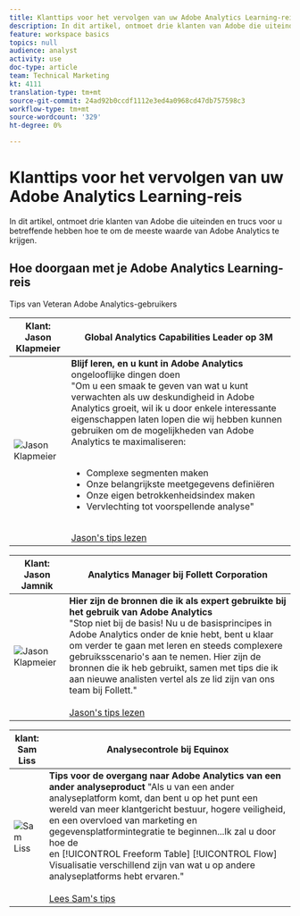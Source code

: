 ```yaml
---
title: Klanttips voor het vervolgen van uw Adobe Analytics Learning-reis
description: In dit artikel, ontmoet drie klanten van Adobe die uiteinden en trucs voor u betreffende hebben hoe te om de meeste waarde van Adobe Analytics te krijgen.
feature: workspace basics
topics: null
audience: analyst
activity: use
doc-type: article
team: Technical Marketing
kt: 4111
translation-type: tm+mt
source-git-commit: 24ad92b0ccdf1112e3ed4a0968cd47db757598c3
workflow-type: tm+mt
source-wordcount: '329'
ht-degree: 0%

---
```



# Klanttips voor het vervolgen van uw Adobe Analytics Learning-reis

In dit artikel, ontmoet drie klanten van Adobe die uiteinden en trucs voor u betreffende hebben hoe te om de meeste waarde van Adobe Analytics te krijgen.

## Hoe doorgaan met je Adobe Analytics Learning-reis

Tips van Veteran Adobe Analytics-gebruikers

| Klant:<br>Jason Klapmeier | Global Analytics Capabilities Leader op 3M |
|------------|------------|
| ![Jason Klapmeier](assets/jasonklapmeier.jpg) | **Blijf leren, en u kunt in Adobe Analytics** ongelooflijke dingen doen <br> &quot;Om u een smaak te geven van wat u kunt verwachten als uw deskundigheid in Adobe Analytics groeit, wil ik u door enkele interessante eigenschappen laten lopen die wij hebben kunnen gebruiken om de mogelijkheden van Adobe Analytics te maximaliseren: <br><br><ul><li>Complexe segmenten maken</li><li>Onze belangrijkste meetgegevens definiëren</li><li>Onze eigen betrokkenheidsindex maken</li><li>Vervlechting tot voorspellende analyse&quot;</li></ul><br>[Jason&#39;s tips lezen](https://experienceleaguecommunities.adobe.com/t5/Adobe-Analytics-Discussions/Incredible-Things-You-Can-Do-in-Adobe-Analytics/td-p/354333) |

| Klant:<br>Jason Jamnik | Analytics Manager bij Follett Corporation |
|------------|------------|
| ![Jason Klapmeier](assets/jasonjamnik.jpg) | **Hier zijn de bronnen die ik als expert gebruikte bij het gebruik van Adobe Analytics** <br> &quot;Stop niet bij de basis! Nu u de basisprincipes in Adobe Analytics onder de knie hebt, bent u klaar om verder te gaan met leren en steeds complexere gebruiksscenario&#39;s aan te nemen. Hier zijn de bronnen die ik heb gebruikt, samen met tips die ik aan nieuwe analisten vertel als ze lid zijn van ons team bij Follett.&quot;<br><br>[Jason&#39;s tips lezen](https://experienceleaguecommunities.adobe.com/t5/Adobe-Analytics-Discussions/Here-are-the-resources-I-used-to-become-an-expert-at-using-Adobe/m-p/354226) |

| klant:<br>Sam Liss | Analysecontrole bij Equinox |
|------------|------------|
| ![Sam Liss](assets/samliss.jpg) | **Tips voor de overgang naar Adobe Analytics van een ander analyseproduct** &quot;Als u van een ander analyseplatform komt, dan bent u op het punt een wereld van meer klantgericht bestuur, hogere veiligheid, en een overvloed van marketing en gegevensplatformintegratie te beginnen...Ik zal u door hoe de <br> en [!UICONTROL Freeform Table] [!UICONTROL Flow] Visualisatie verschillend zijn van wat u op andere analyseplatforms hebt ervaren.&quot;<br><br>[Lees Sam&#39;s tips](https://experienceleaguecommunities.adobe.com/t5/Adobe-Analytics-Discussions/An-Analyst-s-Quick-Start-Guide-Switching-to-Adobe/td-p/354312) |
